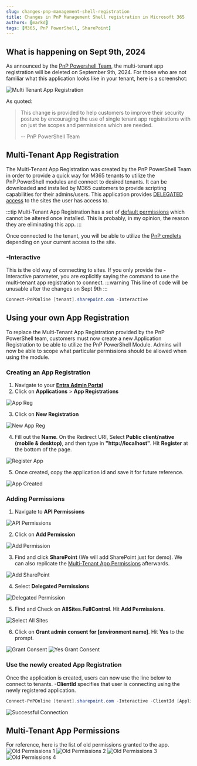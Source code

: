 ```yaml
---
slug: changes-pnp-management-shell-registration
title: Changes in PnP Management Shell registration in Microsoft 365
authors: [markd]
tags: [M365, PnP PowerShell, SharePoint]
---
```


## What is happening on Sept 9th, 2024

As announced by the [PnP Powershell Team](https://pnp.github.io/blog/post/changes-pnp-management-shell-registration), the multi-tenant app registration will be deleted on September 9th, 2024. For those who are not familiar what this application looks like in your tenant, here is a screenshot:

![Multi Tenant App Registration](./multi-tenant-app.jpg)

As quoted:
>This change is provided to help customers to improve their security posture by encouraging the use of single tenant app registrations with on just the scopes and permissions which are needed.
>
> -- PnP PowerShell Team

## Multi-Tenant App Registration

The Multi-Tenant App Registration was created by the PnP PowerShell Team in order to provide a quick way for M365 tenants to utilize the PnP.PowerShell modules and connect to desired tenants. It can be downloaded and installed by M365 customers to provide scripting capabilities for their admins/users. This application provides [DELEGATED access](https://learn.microsoft.com/en-us/entra/identity-platform/delegated-access-primer) to the sites the user has access to. 

:::tip
Multi-Tenant App Registration has a set of [default permissions](./index.md#multi-tenant-app-permissions) which cannot be altered once installed. This is probably, in my opinion, the reason they are eliminating this app.
:::

Once connected to the tenant, you will be able to utilize the [PnP cmdlets](https://pnp.github.io/powershell/cmdlets/index.html) depending on your current access to the site.

### -Interactive
This is the old way of connecting to sites. If you only provide the -Interactive parameter, you are explicitly saying the command to use the multi-tenant app registration to connect.
:::warning
This line of code will be unusable after the changes on Sept 9th
:::
```powershell
Connect-PnPOnline [tenant].sharepoint.com -Interactive
```

## Using your own App Registration

To replace the Multi-Tenant App Registration provided by the PnP PowerShell team, customers must now create a new Application Registration to be able to utilize the PnP PowerShell Module. Admins will now be able to scope what particular permissions should be allowed when using the module.

### Creating an App Registration

1. Navigate to your **[Entra Admin Portal](https://aad.cmd.ms)**
2. Click on **Applications** > **App Registrations**

![App Reg](./app-reg.jpg)

3. Click on **New Registration**

![New App Reg](./new-app-reg.jpg)

4. Fill out the **Name**. On the Redirect URI, Select **Public client/native (mobile & desktop)**, and then type in **"http://localhost"**. Hit **Register** at the bottom of the page.

![Register App](./register-app.jpg)

5. Once created, copy the application id and save it for future reference.

![App Created](./copy-app-id.jpg)

### Adding Permissions

1. Navigate to **API Permissions**

![API Permissions](./api-permissions.jpg)

2. Click on **Add Permission**

![Add Permission](./add-permission.jpg)

3. Find and click **SharePoint** (We will add SharePoint just for demo). We can also replicate the [Multi-Tenant App Permissions](./index.md#multi-tenant-app-permissions) afterwards.

![Add SharePoint](./add-sharepoint.jpg)

4. Select **Delegated Permissions**

![Delegated Permission](./select-delegated.jpg)

5. Find and Check on **AllSites.FullControl**. Hit **Add Permissions**.

![Select All Sites](./select-allsites.jpg)

6. Click on **Grant admin consent for [environment name]**. Hit **Yes** to the prompt.

![Grant Consent](./grant-consent.jpg)
![Yes Grant Consent](./yes-grant-consent.jpg)

### Use the newly created App Registration

Once the application is created, users can now use the line below to connect to tenants. **-ClientId** specifies that user is connecting using the newly registered application.

```powershell
Connect-PnPOnline [tenant].sharepoint.com -Interactive -ClientId [ApplicationID]
```

![Successful Connection](./connect-success.jpg)


## Multi-Tenant App Permissions

For reference, here is the list of old permissions granted to the app.
![Old Permissions 1](./old-permissions-1.jpg)
![Old Permissions 2](./old-permissions-2.jpg)
![Old Permissions 3](./old-permissions-3.jpg)
![Old Permissions 4](./old-permissions-4.jpg)

